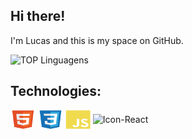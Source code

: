 ## Hi there!

I'm Lucas and this is my space on GitHub.

![TOP Linguagens](https://github-readme-stats.vercel.app/api/top-langs/?username=lucas-alvess&layout=compact&theme=dracula)

## Technologies:

  <div style="display: inline_block">
    <img align="center" alt="Icon-HTML" height="30" width="40" src="https://raw.githubusercontent.com/devicons/devicon/master/icons/html5/html5-original.svg">
    <img align="center" alt="Icon-CSS" height="30" width="40" src="https://raw.githubusercontent.com/devicons/devicon/master/icons/css3/css3-original.svg">
    <img align="center" alt="Icon-Js" height="30" width="40" src="https://raw.githubusercontent.com/devicons/devicon/master/icons/javascript/javascript-plain.svg">
    <img align="center" alt="Icon-React" height="30" width="40" src="https://cdn.worldvectorlogo.com/logos/react-2.svg">
  </div>
